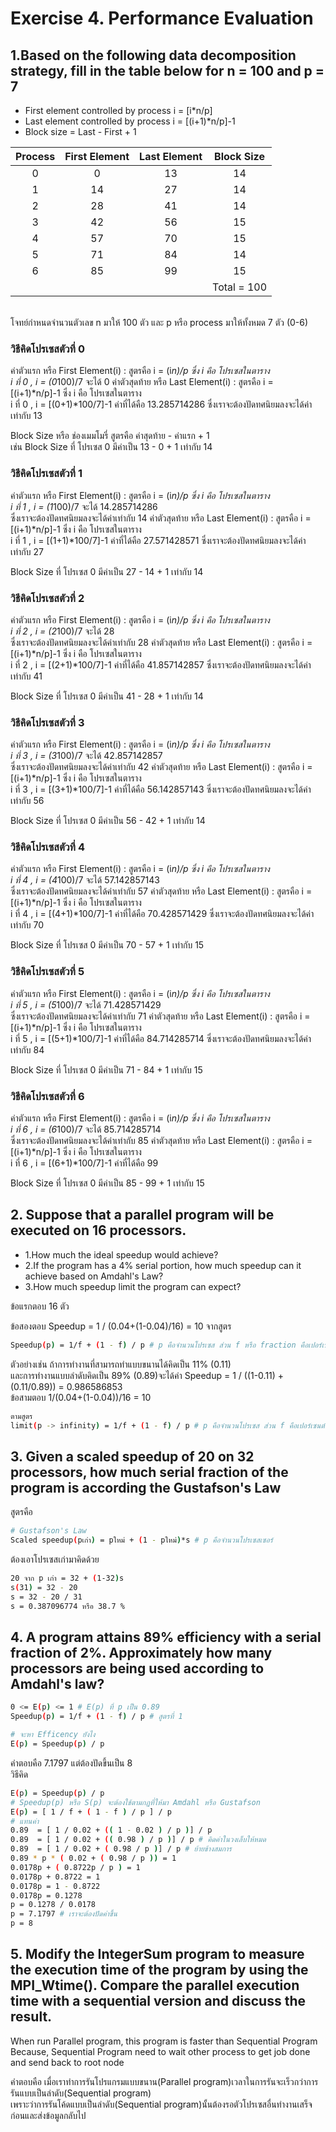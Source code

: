 # Exercise 4. Performance Evaluation

## 1.Based on the following data decomposition strategy, fill in the table below for n = 100 and p = 7

- First element controlled by process i = [i*n/p]
- Last element controlled by process i = [(i+1)*n/p]-1
- Block size = Last - First + 1

| Process | First Element  |Last Element| Block Size|
|:---:|:---:|:---:|:---:|
|0|0|13|14|
|1|14|27|14|
|2|28|41|14|
|3|42|56|15|
|4|57|70|15|
|5|71|84|14|
|6|85|99|15|
||||Total = 100|
<br>
โจทย์กำหนดจำนวนตัวเลข n มาให้ 100 ตัว และ p หรือ process มาให้ทั้งหมด 7 ตัว (0-6) <br>

### วิธีคิดโปรเซสตัวที่ 0
ค่าตัวแรก หรือ First Element(i) : สูตรคือ i = (i*n)/p ซึ่ง i คือ โปรเซสในตาราง <br>
i ที่ 0 , i = (0*100)/7 จะได้ 0 
ค่าตัวสุดท้าย หรือ Last Element(i) : สูตรคือ i = [(i+1)*n/p]-1 ซึ่ง i คือ โปรเซสในตาราง<br>
i ที่ 0 , i = [(0+1)*100/7]-1 ค่าที่ได้คือ 13.285714286 ซึ่งเราจะต้องปัดทศนิยมลงจะได้ค่าเท่ากับ 13<br>

Block Size หรือ ช่องเมมโมรี่ สูตรคือ ค่าสุดท้าย - ค่าแรก + 1<br>
เช่น Block Size ที่ โปรเซส 0 มีค่าเป็น 13 - 0 + 1 เท่ากับ 14<br>

### วิธีคิดโปรเซสตัวที่ 1
ค่าตัวแรก หรือ First Element(i) : สูตรคือ i = (i*n)/p ซึ่ง i คือ โปรเซสในตาราง <br>
i ที่ 1 , i = (1*100)/7 จะได้ 14.285714286 <br>
ซึ่งเราจะต้องปัดทศนิยมลงจะได้ค่าเท่ากับ 14
ค่าตัวสุดท้าย หรือ Last Element(i) : สูตรคือ i = [(i+1)*n/p]-1 ซึ่ง i คือ โปรเซสในตาราง<br>
i ที่ 1 , i = [(1+1)*100/7]-1 ค่าที่ได้คือ 27.571428571 ซึ่งเราจะต้องปัดทศนิยมลงจะได้ค่าเท่ากับ 27<br>

Block Size ที่ โปรเซส 0 มีค่าเป็น 27 - 14 + 1 เท่ากับ 14<br>

### วิธีคิดโปรเซสตัวที่ 2
ค่าตัวแรก หรือ First Element(i) : สูตรคือ i = (i*n)/p ซึ่ง i คือ โปรเซสในตาราง <br>
i ที่ 2 , i = (2*100)/7 จะได้ 28 <br>
ซึ่งเราจะต้องปัดทศนิยมลงจะได้ค่าเท่ากับ 28
ค่าตัวสุดท้าย หรือ Last Element(i) : สูตรคือ i = [(i+1)*n/p]-1 ซึ่ง i คือ โปรเซสในตาราง<br>
i ที่ 2 , i = [(2+1)*100/7]-1 ค่าที่ได้คือ 41.857142857 ซึ่งเราจะต้องปัดทศนิยมลงจะได้ค่าเท่ากับ 41<br>

Block Size ที่ โปรเซส 0 มีค่าเป็น 41 - 28 + 1 เท่ากับ 14<br>

### วิธีคิดโปรเซสตัวที่ 3
ค่าตัวแรก หรือ First Element(i) : สูตรคือ i = (i*n)/p ซึ่ง i คือ โปรเซสในตาราง <br>
i ที่ 3 , i = (3*100)/7 จะได้ 42.857142857   <br>
ซึ่งเราจะต้องปัดทศนิยมลงจะได้ค่าเท่ากับ 42
ค่าตัวสุดท้าย หรือ Last Element(i) : สูตรคือ i = [(i+1)*n/p]-1 ซึ่ง i คือ โปรเซสในตาราง<br>
i ที่ 3 , i = [(3+1)*100/7]-1 ค่าที่ได้คือ 56.142857143 ซึ่งเราจะต้องปัดทศนิยมลงจะได้ค่าเท่ากับ 56<br>

Block Size ที่ โปรเซส 0 มีค่าเป็น 56 - 42 + 1 เท่ากับ 14<br>

### วิธีคิดโปรเซสตัวที่ 4
ค่าตัวแรก หรือ First Element(i) : สูตรคือ i = (i*n)/p ซึ่ง i คือ โปรเซสในตาราง <br>
i ที่ 4 , i = (4*100)/7 จะได้ 57.142857143   <br>
ซึ่งเราจะต้องปัดทศนิยมลงจะได้ค่าเท่ากับ 57
ค่าตัวสุดท้าย หรือ Last Element(i) : สูตรคือ i = [(i+1)*n/p]-1 ซึ่ง i คือ โปรเซสในตาราง<br>
i ที่ 4 , i = [(4+1)*100/7]-1 ค่าที่ได้คือ 70.428571429
ซึ่งเราจะต้องปัดทศนิยมลงจะได้ค่าเท่ากับ 70 <br>

Block Size ที่ โปรเซส 0 มีค่าเป็น 70 - 57 + 1 เท่ากับ 15<br>

### วิธีคิดโปรเซสตัวที่ 5
ค่าตัวแรก หรือ First Element(i) : สูตรคือ i = (i*n)/p ซึ่ง i คือ โปรเซสในตาราง <br>
i ที่ 5 , i = (5*100)/7 จะได้ 71.428571429   <br>
ซึ่งเราจะต้องปัดทศนิยมลงจะได้ค่าเท่ากับ 71
ค่าตัวสุดท้าย หรือ Last Element(i) : สูตรคือ i = [(i+1)*n/p]-1 ซึ่ง i คือ โปรเซสในตาราง<br>
i ที่ 5 , i = [(5+1)*100/7]-1 ค่าที่ได้คือ 84.714285714
ซึ่งเราจะต้องปัดทศนิยมลงจะได้ค่าเท่ากับ 84 <br>

Block Size ที่ โปรเซส 0 มีค่าเป็น 71 - 84 + 1 เท่ากับ 15<br>

### วิธีคิดโปรเซสตัวที่ 6
ค่าตัวแรก หรือ First Element(i) : สูตรคือ i = (i*n)/p ซึ่ง i คือ โปรเซสในตาราง <br>
i ที่ 6 , i = (6*100)/7 จะได้ 85.714285714   <br>
ซึ่งเราจะต้องปัดทศนิยมลงจะได้ค่าเท่ากับ 85
ค่าตัวสุดท้าย หรือ Last Element(i) : สูตรคือ i = [(i+1)*n/p]-1 ซึ่ง i คือ โปรเซสในตาราง<br>
i ที่ 6 , i = [(6+1)*100/7]-1 ค่าที่ได้คือ 99 <br>

Block Size ที่ โปรเซส 0 มีค่าเป็น 85 - 99 + 1 เท่ากับ 15<br>

## 2. Suppose that a parallel program will be executed on 16 processors.

- 1.How much the ideal speedup would achieve?
- 2.If the program has a 4% serial portion, how much speedup can it achieve based on Amdahl's Law?
- 3.How much speedup limit the program can expect?

ข้อแรกตอบ 16 ตัว<br>

ข้อสองตอบ Speedup = 1 / (0.04+(1-0.04)/16) = 10
จากสูตร
```bash
Speedup(p) = 1/f + (1 - f) / p # p คือจำนวนโปรเซส ส่วน f หรือ fraction คือเปอร์เซนต์การทำงานของโปรแกรม (Serial Portion)
```
ตัวอย่างเช่น ถ้าการทำงานที่สามารถทำแบบขนานได้คิดเป็น 11% (0.11) <br>และการทำงานแบบลำดับคิดเป็น 89% (0.89)จะได้ค่า Speedup = 1 / ((1-0.11) + (0.11/0.89)) = 0.986586853
<br>
ข้อสามตอบ 1/(0.04+(1-0.04))/16 = 10

```bash
ตามสูตร
limit(p -> infinity) = 1/f + (1 - f) / p # p คือจำนวนโปรเซส ส่วน f คือเปอร์เซนต์การทำงานของโปรแกรม (Serial Portion)
```

## 3. Given a scaled speedup of 20 on 32 processors, how much serial fraction of the program is according the Gustafson's Law

สูตรคือ
```bash
# Gustafson's Law
Scaled speedup(pเก่า) = pใหม่ + (1 - pใหม่)*s # p คือจำนวนโปรเซสเซอร์
```
ต้องเอาโปรเซสเก่ามาคิดด้วย<br>

```bash
20 จาก p เก่า = 32 + (1-32)s
s(31) = 32 - 20
s = 32 - 20 / 31
s = 0.387096774 หรือ 38.7 %
```

## 4. A program attains 89% efficiency with a serial fraction of 2%. Approximately how many processors are being used according to Amdahl's law?

```bash
0 <= E(p) <= 1 # E(p) ที่ p เป็น 0.89
Speedup(p) = 1/f + (1 - f) / p # สูตรที่ 1

# จะหา Efficency ยังไง
E(p) = Speedup(p) / p
```
คำตอบคือ 7.1797 แต่ต้องปัดขึ้นเป็น 8<br>
วิธีคิด
```bash
E(p) = Speedup(p) / p  
# Speedup(p) หรือ S(p) จะต้องใช้ตามกฏที่ให้มา Amdahl หรือ Gustafson
E(p) = [ 1 / f + ( 1 - f ) / p ] / p
# แทนค่า
0.89  = [ 1 / 0.02 + (( 1 - 0.02 ) / p )] / p
0.89  = [ 1 / 0.02 + (( 0.98 ) / p )] / p # คิดค่าในวงเล็บให้หมด
0.89  = [ 1 / 0.02 + ( 0.98 / p )] / p # ย้ายข้างสมการ
0.89 * p * ( 0.02 + ( 0.98 / p )) = 1 
0.0178p + ( 0.8722p / p ) = 1 
0.0178p + 0.8722 = 1
0.0178p = 1 - 0.8722
0.0178p = 0.1278
p = 0.1278 / 0.0178
p = 7.1797 # เราจะต้องปัดค่าขึ้น
p = 8
```

## 5. Modify the IntegerSum program to measure the execution time of the program by using the MPI_Wtime(). Compare the parallel execution time with a sequential version and discuss the result.

When run Parallel program, this program is faster than Sequential Program <br> Because, Sequential Program need to wait other process to get job done and send back to root node

คำตอบคือ เมื่อเราทำการรันโปรแกรมแบบขนาน(Parallel program)เวลาในการรันจะเร็วกว่าการรันแบบเป็นลำดับ(Sequential program)<br> เพราะว่าการรันโค้ดแบบเป็นลำดับ(Sequential program)นั้นต้องรอตัวโปรเซสอื่นทำงานเสร็จก่อนและส่งข้อมูลกลับไป